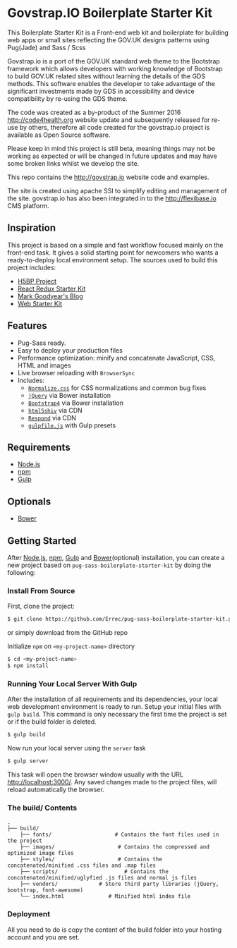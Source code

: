 # Govstrap.IO Boilerplate Starter Kit

This Boilerplate Starter Kit is a Front-end web kit and boilerplate for building web apps or small sites reflecting the GOV.UK designs patterns using Pug(Jade) and Sass / Scss

Govstrap.io is a port of the GOV.UK standard web theme to the Bootstrap framework which allows developers with working knowledge of Bootstrap to build GOV.UK related sites without learning the details of the GDS methods. This software enables the developer to take advantage of the significant investments made by GDS in accessibility and device compatibility by re-using the GDS theme.

The code was created as a by-product of the Summer 2016 <http://code4health.org> website update and subsequently released for re-use by others, therefore all code created for the govstrap.io project is available as Open Source software.

Please keep in mind this project is still beta, meaning things may not be working as expected or will be changed in future updates and may have some broken links whilst we develop the site.

This repo contains the <http://govstrap.io> website code and examples.

The site is created using apache SSI to simplify editing and management of the site. govstrap.io has also been integrated in to the <http://flexibase.io> CMS platform.


## Inspiration

This project is based on a simple and fast workflow focused mainly on the front-end task. It gives a solid starting point for newcomers who wants a ready-to-deploy local environment setup. The sources used to build this project includes:

-   [H5BP Project](https://github.com/h5bp/html5-boilerplate)
-   [React Redux Starter Kit](https://github.com/davezuko/react-redux-starter-kit)
-   [Mark Goodyear's Blog](https://markgoodyear.com/2014/01/getting-started-with-gulp/)
-   [Web Starter Kit](https://github.com/google/web-starter-kit)

## Features

-   Pug-Sass ready.
-   Easy to deploy your production files
-   Performance optimization: minify and concatenate JavaScript, CSS, HTML and images
-   Live browser reloading with `BrowserSync`
-   Includes:
    -   [`Normalize.css`](https://necolas.github.com/normalize.css/) for CSS normalizations and common bug fixes
    -   [`jQuery`](https://jquery.com/) via Bower installation
    -   [`Bootstrap4`](http://getbootstrap.com/) via Bower installation
    -   [`html5shiv`](https://github.com/aFarkas/html5shiv) via CDN
    -   [`Respond`](https://github.com/scottjehl/Respond) via CDN
    -   [`gulpfile.js`](http://gulpjs.com/) with Gulp presets

## Requirements

-   [Node.js](https://nodejs.org)
-   [npm](https://www.npmjs.com)
-   [Gulp](http://gulpjs.com/)

## Optionals

-   [Bower](https://bower.io/)

## Getting Started

After [Node.js](https://nodejs.org/en/download/), [npm](https://docs.npmjs.com/getting-started/installing-node), [Gulp](https://github.com/gulpjs/gulp/blob/master/docs/getting-started.md) and [Bower](https://bower.io/#install-bower)(optional) installation, you can create a new project based on `pug-sass-boilerplate-starter-kit` by doing the following:

### Install From Source

First, clone the project:

```bash
$ git clone https://github.com/Errec/pug-sass-boilerplate-starter-kit.git <my-project-name>
```
or simply download from the GitHub repo

Initialize `npm` on `<my-project-name>` directory

```bash
$ cd <my-project-name>
$ npm install
```
<!-- 
Install `Gulp` locally

```bash
$ sudo npm install gulp --save-dev
```

Install `Bower` local dependencies used for the site

```bash
$ sudo bower install jquery bootstrap font-awesome --save-dev
```

Finally, install `Gulp` required dependencies and developer dependencies -->

<!-- ```bash
$ npm i -D autoprefixer  gulp-babel browser-sync gulp-changed del gulp-eslint gulp-include gulp-imagemin gulp-pug minimist gulp-cssnano gulp-postcss gulp-rename gulp-sass run-sequence gulp-uglify gulp-plumber gulp-util graceful-fs minimatch
``` -->


### Running Your Local Server With Gulp

After the installation of all requirements and its dependencies, your local web development environment is ready to run. Setup your initial files with `gulp build`. This command is only necessary the first time the project is set or if the build folder is deleted.

```bash
$ gulp build
```

Now run your local server using the `server` task

```bash
$ gulp server
```

This task will open the browser window usually with the URL <http://localhost:3000/>. Any saved changes made to the project files, will reload automatically the browser.


### The build/ Contents

    .
    ├── build/
        ├── fonts/                    # Contains the font files used in the project
        ├── images/                    # Contains the compressed and optimized image files
        ├── styles/                    # Contains the concatenated/minified .css files and .map files
        ├── scripts/                     # Contains the concatenated/minified/uglyfied .js files and normal js files
        ├── vendors/             # Store third party libraries (jQuery, bootstrap, font-awesome)
        └── index.html              # Minified html index file

### Deployment

All you need to do is copy the content of the build folder into your hosting account and you are set.

